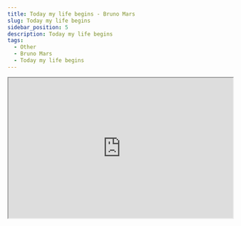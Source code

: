 ```yaml
---
title: Today my life begins - Bruno Mars
slug: Today my life begins
sidebar_position: 5
description: Today my life begins
tags:
  - Other
  - Bruno Mars
  - Today my life begins
---
```




<iframe id="odysee-iframe" width="100%" height="315" src="https://odysee.com/$/embed/@BridgerH:8/Today-My-LIfe-Begins:8?r=AL82fNwKPvmbBvQqUcL4RBBJynVJUeij" allowfullscreen></iframe>